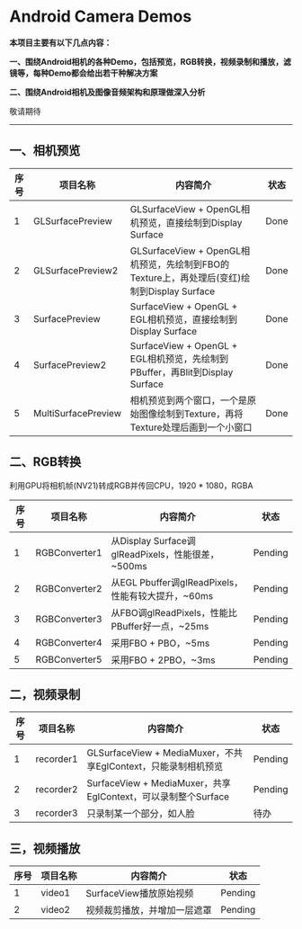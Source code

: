 # Android Camera Demos

**本项目主要有以下几点内容：**

**一、围绕Android相机的各种Demo，包括预览，RGB转换，视频录制和播放，滤镜等，每种Demo都会给出若干种解决方案**

**二、围绕Android相机及图像音频架构和原理做深入分析**

敬请期待

------

## **一、相机预览**

|序号|项目名称|内容简介|状态|
|--- |-------|-------|------|
|1|GLSurfacePreview|GLSurfaceView + OpenGL相机预览，直接绘制到Display Surface|Done|
|2|GLSurfacePreview2|GLSurfaceView + OpenGL相机预览，先绘制到FBO的Texture上，再处理后(变红)绘制到Display Surface|Done|
|3|SurfacePreview|SurfaceView + OpenGL + EGL相机预览，直接绘制到Display Surface|Done|
|4|SurfacePreview2|SurfaceView + OpenGL + EGL相机预览，先绘制到PBuffer，再Blit到Display Surface|Done|
|5|MultiSurfacePreview|相机预览到两个窗口，一个是原始图像绘制到Texture，再将Texture处理后画到一个小窗口|Done|

## **二、RGB转换**
利用GPU将相机帧(NV21)转成RGB并传回CPU，1920 * 1080，RGBA

|序号|项目名称|内容简介|状态|
|--- |-------|-------|-----|
|1|RGBConverter1|从Display Surface调glReadPixels，性能很差，~500ms|Pending|
|2|RGBConverter2|从EGL Pbuffer调glReadPixels，性能有较大提升，~60ms|Pending|
|3|RGBConverter3|从FBO调glReadPixels，性能比PBuffer好一点，~25ms|Pending|
|4|RGBConverter4|采用FBO + PBO，~5ms|Pending|
|5|RGBConverter5|采用FBO + 2PBO，~3ms|Pending|


## **二，视频录制**

|序号|项目名称|内容简介|状态|
|--- |-------|-------|----|
|1|recorder1|GLSurfaceView + MediaMuxer，不共享EglContext，只能录制相机预览|Pending|
|2|recorder2|SurfaceView + MediaMuxer，共享EglContext，可以录制整个Surface|Pending|
|3|recorder3|只录制某一个部分，如人脸|待办|


## **三，视频播放**

|序号|项目名称|内容简介|状态|
|--- |-------|-------|----|
|1|video1|SurfaceView播放原始视频|Pending|
|2|video2|视频裁剪播放，并增加一层遮罩|Pending|
